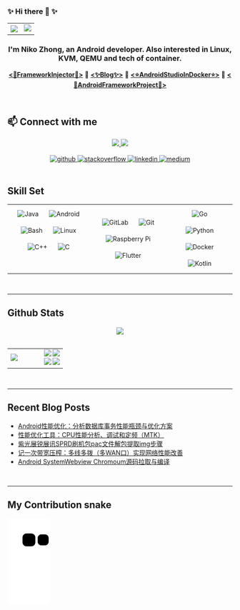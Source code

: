 ### ✨ Hi there 👋 ✨

<table><tr>
    <td><img src="https://octodex.github.com/images/topguntocat.png" align="left" /></td>
    <td><img src="https://rishavanand.github.io/static/images/greetings.gif" align="right|top"/></td>
</tr></table>

### <div align="center">I'm Niko Zhong, an Android developer. Also interested in Linux, KVM, QEMU and tech of container.</div>  

<p align="center">
    <b><a href="https://github.com/NasdaqGodzilla/FrameworkInjector">&lt;🌟FrameworkInjector🌟&gt;</a></b>
    <b>🔸</b>
    <b><a href="https://nasdaqgodzilla.github.io/">&lt;✨Blog✨&gt;</a></b>
    <b>🔸</b>
    <b><a href="https://github.com/NasdaqGodzilla/AndroidStudioInDocker">&lt;⭐AndroidStudioInDocker⭐&gt;</a></b>
    <b>🔸</b>
    <b><a href="https://github.com/NasdaqGodzilla/AndroidFrameworkProject">&lt;💫AndroidFrameworkProject💫&gt;</a></b>
</p>
    
<br/>

## 📫 Connect with me
<div align="center">
    <a href="https://juejin.cn/user/1253888000539070" target="_blank">
        <img src="https://img.shields.io/badge/%E6%8E%98%E9%87%91Juejin-%E9%A3%9E%E8%B5%B7%E6%9D%A5__%E9%A3%9E%E8%BF%87%E6%9D%A5-blue?style=social&logo=appveyor" />
    </a>
    <a href="https://blog.csdn.net/realDonaldTrump" target="_blank">
        <img src="https://img.shields.io/badge/CSDN-%E9%95%87%E4%B8%8A%E6%9D%91%E6%A0%91-red" />
    </a>
</div>

<br/>

<div align="center">
<a href="https://github.com/NasdaqGodzilla" target="_blank">
<img src=https://img.shields.io/badge/github-%2324292e.svg?&style=for-the-badge&logo=github&logoColor=white alt=github style="margin-bottom: 5px;" />
</a>
<a href="https://stackoverflow.com/users/9543005/westcity-downtown-boy" target="_blank">
<img src=https://img.shields.io/badge/stackoverflow-%23F28032.svg?&style=for-the-badge&logo=stackoverflow&logoColor=white alt=stackoverflow style="margin-bottom: 5px;" />
</a>
<a href="https://www.linkedin.cn/incareer/in/niko-zhong-8830a2153" target="_blank">
<img src=https://img.shields.io/badge/linkedin-%231E77B5.svg?&style=for-the-badge&logo=linkedin&logoColor=white alt=linkedin style="margin-bottom: 5px;" />
</a>
<a href="https://medium.com/@aug3073911" target="_blank">
<img src=https://img.shields.io/badge/medium-%23292929.svg?&style=for-the-badge&logo=medium&logoColor=white alt=medium style="margin-bottom: 5px;" />
</a>  
</div>

<br/>  

## Skill Set  
<table align="center"><tr><td valign="top" align="center">

<div align="center">  
<img style="margin: 10px" src="https://profilinator.rishav.dev/skills-assets/java-original-wordmark.svg" alt="Java" height="50" />  
<img style="margin: 10px" src="https://profilinator.rishav.dev/skills-assets/android-original-wordmark.svg" alt="Android" height="50" />  
<img style="margin: 10px" src="https://profilinator.rishav.dev/skills-assets/gnu_bash-icon.svg" alt="Bash" height="50" />  
<img style="margin: 10px" src="https://profilinator.rishav.dev/skills-assets/linux-original.svg" alt="Linux" height="50" />  
<img style="margin: 10px" src="https://profilinator.rishav.dev/skills-assets/cplusplus-original.svg" alt="C++" height="50" />  
<img style="margin: 10px" src="https://profilinator.rishav.dev/skills-assets/c-original.svg" alt="C" height="50" />  
</div>

</td><td valign="center">

<div align="center">  
<img style="margin: 10px" src="https://profilinator.rishav.dev/skills-assets/gitlab.svg" alt="GitLab" height="50" />  
<img style="margin: 10px" src="https://profilinator.rishav.dev/skills-assets/git-scm-icon.svg" alt="Git" height="50" />  
<img style="margin: 10px" src="https://profilinator.rishav.dev/skills-assets/raspberrypi.png" alt="Raspberry Pi" height="50" />  
<img style="margin: 10px" src="https://profilinator.rishav.dev/skills-assets/flutterio-icon.svg" alt="Flutter" height="50" />  
</div>

</td><td valign="center">

<div align="center">  
<img style="margin: 10px" src="https://profilinator.rishav.dev/skills-assets/go-original.svg" alt="Go" height="50" />  
<img style="margin: 10px" src="https://profilinator.rishav.dev/skills-assets/python-original.svg" alt="Python" height="50" />  
<img style="margin: 10px" src="https://profilinator.rishav.dev/skills-assets/docker-original-wordmark.svg" alt="Docker" height="50" />  
<img style="margin: 10px" src="https://profilinator.rishav.dev/skills-assets/kotlinlang-icon.svg" alt="Kotlin" height="50" />  
</div>

</td></tr></table>  

<br/>  

----

## Github Stats
<div align="center">
    <img src="https://github-profile-trophy.vercel.app/?username=NasdaqGodzilla&column=7" align="center"/>
</div>

<br/>

<div align="center">
    <table><tr>
        <td width="60%">
            <!-- Metrics -->
            <img src="https://metrics.lecoq.io/nasdaqgodzilla?template=classic&isocalendar=1&isocalendar.duration=full-year"/>
        </td>
        <td>
            <!-- Github Stats -->
            <img src="https://github-readme-stats.vercel.app/api?username=NasdaqGodzilla&show_icons=true&count_private=true&hide_border=true"/>
            <img src="https://github-readme-stats.vercel.app/api/top-langs/?username=NasdaqGodzilla&hide_border=true&layout=compact"/>
            <!-- Visitor counter -->
            <div align="center">
                <img src="https://komarev.com/ghpvc/?username=NasdaqGodzilla&&style=flat-square"/>
                <img src="https://profile-counter.glitch.me/NasdaqGodzilla/count.svg"/>
                <!--<img src="https://count.getloli.com/get/@:NasdaqGodzilla" alt=":NasdaqGodzilla" />-->
            </div> 
        </td>
    </tr></table>
</div>  

<br/>

----

## Recent Blog Posts  
<!-- BLOG-POST-LIST:START -->
- [Android性能优化：分析数据库事务性能瓶颈与优化方案](https://nasdaqgodzilla.github.io/2022/11/03/Android%E6%80%A7%E8%83%BD%E4%BC%98%E5%8C%96%EF%BC%9A%E5%88%86%E6%9E%90%E6%95%B0%E6%8D%AE%E5%BA%93%E4%BA%8B%E5%8A%A1%E6%80%A7%E8%83%BD%E7%93%B6%E9%A2%88%E4%B8%8E%E4%BC%98%E5%8C%96%E6%96%B9%E6%A1%88/)
- [性能优化工具：CPU性能分析、调试和定频（MTK）](https://nasdaqgodzilla.github.io/2022/11/03/%E6%80%A7%E8%83%BD%E4%BC%98%E5%8C%96%E5%B7%A5%E5%85%B7%EF%BC%9ACPU%E6%80%A7%E8%83%BD%E5%88%86%E6%9E%90%E3%80%81%E8%B0%83%E8%AF%95%E5%92%8C%E5%AE%9A%E9%A2%91%EF%BC%88MTK%EF%BC%89/)
- [紫光展锐展讯SPRD刷机包pac文件解包提取img步骤](https://nasdaqgodzilla.github.io/2022/10/10/%E7%B4%AB%E5%85%89%E5%B1%95%E9%94%90%E5%B1%95%E8%AE%AFSPRD%E5%88%B7%E6%9C%BA%E5%8C%85pac%E6%96%87%E4%BB%B6%E8%A7%A3%E5%8C%85%E6%8F%90%E5%8F%96img%E6%AD%A5%E9%AA%A4/)
- [记一次带宽压榨：多线多拨（多WAN口）实现网络性能改善](https://nasdaqgodzilla.github.io/2022/09/30/%E8%AE%B0%E4%B8%80%E6%AC%A1%E5%B8%A6%E5%AE%BD%E5%8E%8B%E6%A6%A8%EF%BC%9A%E5%A4%9A%E7%BA%BF%E5%A4%9A%E6%8B%A8%EF%BC%88%E5%A4%9AWAN%E5%8F%A3%EF%BC%89%E5%AE%9E%E7%8E%B0%E7%BD%91%E7%BB%9C%E6%80%A7%E8%83%BD%E6%94%B9%E5%96%84/)
- [Android SystemWebview Chromoum源码拉取与编译](https://nasdaqgodzilla.github.io/2022/08/17/Android-SystemWebview-Chromoum%E6%BA%90%E7%A0%81%E6%8B%89%E5%8F%96%E4%B8%8E%E7%BC%96%E8%AF%91/)
<!-- BLOG-POST-LIST:END -->  

<br/>

----

## My Contribution snake
![Contribution snake example](https://github.com/NasdaqGodzilla/NasdaqGodzilla/blob/output/github-contribution-grid-snake.svg)
